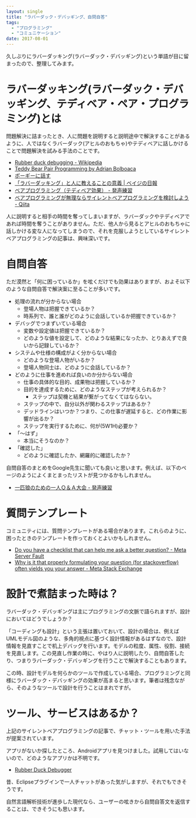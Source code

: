 ```yaml
---
layout: single
title: "ラバーダック・デバッギング、自問自答"
tags:
  - "プログラミング"
  - "コミュニケーション"
date: 2017-08-01
---
```


久しぶりにラバーダッキング(ラバーダック・デバッギング)という単語が目に留まったので、整理してみます。

# ラバーダッキング(ラバーダック・デバッギング、テディベア・ペア・プログラミング)とは

問題解決に詰まったとき、人に問題を説明すると説明途中で解決することがあるように、人ではなくラバーダック(アヒルのおもちゃ)やテディベアに話しかけることで問題解決を試みる手法のことです。

- [Rubber duck debugging - Wikipedia](https://en.wikipedia.org/wiki/Rubber_duck_debugging)
- [Teddy Bear Pair Programming by Adrian Bolboaca](http://blog.adrianbolboaca.ro/2012/12/teddy-bear-pair-programming/)
- [ポーギーに話す](http://www.aoky.net/articles/john_graham_cumming/talking_to_porgy.htm)
- [「ラバーダッキング」と人に教えることの意義 | ベイジの日報](https://baigie.me/nippo/2017/04/25/rubberducking/)
- [ベアプログラミング（テディベア効果） - 発声練習](http://next49.hatenadiary.jp/entry/20111025/p2)
- [ベアプログラミングが無理ならサイレントベアプログラミングを検討しよう - Qiita](http://qiita.com/sta/items/6661cfcb57cfefa9a36a)

人に説明すると相手の時間を奪ってしまいますが、ラバーダックやテディベアであれば時間を奪うことがありません。ただ、他人から見るとアヒルのおもちゃに話しかける変な人になってしまうので、それを克服しようとしているサイレントベアプログラミングの記事は、興味深いです。

# 自問自答

ただ漠然と「何に困っているか」を呟くだけでも効果はありますが、およそ以下のような自問自答で解決案に至ることが多いです。

- 処理の流れが分からない場合
    - 登場人物は把握できているか？
    - 時系列で、誰と誰がどのように会話しているか把握できているか？
- デバッグでつまずいている場合
    - 変数や設定値は把握できているか？
    - どのような値を設定して、どのような結果になったか、とりあえずで良いから記録しているか？
- システムや仕様の構成がよく分からない場合
    - どのような登場人物がいるか？
    - 登場人物同士は、どのように会話しているか？
- どのように仕事を進めれば良いのか分からない場合
    - 仕事の具体的な目的、成果物は把握しているか？
    - 目的を達成するために、どのようなステップが考えられるか？
        - ステップは契機と結果が繋がってなくてはならない。
    - ステップの中で、自分以外が関わるステップはあるか？
    - デッドラインはいつか？つまり、この仕事が遅延すると、どの作業に影響が出るか？
    - ステップを実行するために、何が(5W1H)必要か？
- 「～はず」
    - 本当にそうなのか？
- 「確認した」
    - どのように確認したか、網羅的に確認したか？

自問自答のまとめをGoogle先生に聞いても良いと思います。例えば、以下のページのようによくまとまったリストが見つかるかもしれません。

- [一匹狼のための一人Ｑ＆Ａ大会 - 発声練習](http://next49.hatenadiary.jp/entry/20081114/p1)

# 質問テンプレート

コミュニティには、質問テンプレートがある場合があります。これらのように、困ったときのテンプレートを作っておくとよいかもしれません。

- [Do you have a checklist that can help me ask a better question? - Meta Server Fault](https://meta.serverfault.com/questions/6074/do-you-have-a-checklist-that-can-help-me-ask-a-better-question)
- [Why is it that properly formulating your question (for stackoverflow) often yields you your answer - Meta Stack Exchange](https://meta.stackexchange.com/questions/20016/why-is-it-that-properly-formulating-your-question-for-stackoverflow-often-yiel)

# 設計で煮詰まった時は？

ラバーダック・デバッギングは主にプログラミングの文脈で語られますが、設計においてはどうでしょうか？

「コーディングも設計」という主張は置いておいて、設計の場合は、例えばUMLモデル図のような、多角的視点に基づく設計情報があるはずなので、設計情報を見直すことで机上デバッグを行います。モデルの粒度、属性、役割、接続を見直します。この見直し作業の時に、やはり人に説明したり、自問自答したり、つまりラバーダック・デバッギングを行うことで解決することもあります。

この時、設計モデルを何らかのツールで作成している場合、プログラミングと同様にラバーダック・デバッギングの効果が高まると思います。筆者は残念ながら、そのようなツールで設計を行うことはまれですが。

# ツール、サービスはあるか？

上記のサイレントベアプログラミングの記事で、チャット・ツールを用いた手法が提案されています。

アプリがないか探したところ、Androidアプリを見つけました。試用してはいないので、どのようなアプリかは不明です。

- [Rubber Duck Debugger](https://play.google.com/store/apps/details?id=com.rddebugger.moldo.rubberduckdebugger)

昔、Eclipseプラグインで一人チャットがあった気がしますが、それでもできそうです。

自然言語解析技術が進歩した現代なら、ユーザーの呟きから自問自答文を返信することは、できそうにも思います。